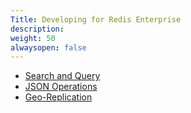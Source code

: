 ```yaml
---
Title: Developing for Redis Enterprise
description: 
weight: 50
alwaysopen: false
---
```

-   [Search and
    Query](https://redislabs.com/redis-enterprise-documentation/developing/redisearch/)
-   [JSON
    Operations](https://redislabs.com/redis-enterprise-documentation/developing/rejson/)
-   [Geo-Replication](https://redislabs.com/redis-enterprise-documentation/developing/developing-applications-crdbs/)
